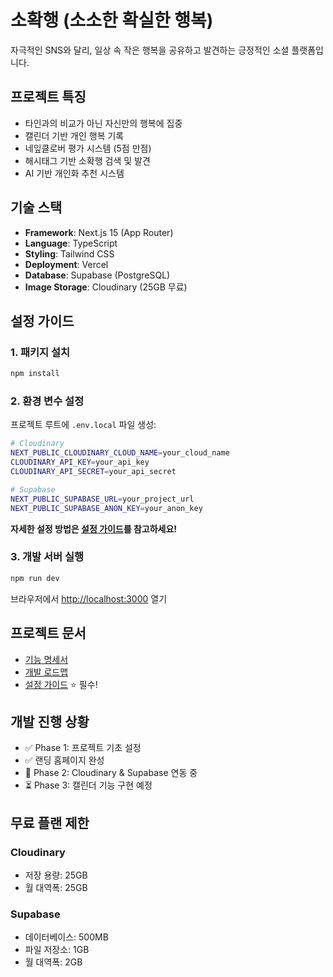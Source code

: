 # 소확행 (소소한 확실한 행복)

자극적인 SNS와 달리, 일상 속 작은 행복을 공유하고 발견하는 긍정적인 소셜 플랫폼입니다.

## 프로젝트 특징

- 타인과의 비교가 아닌 자신만의 행복에 집중
- 캘린더 기반 개인 행복 기록
- 네잎클로버 평가 시스템 (5점 만점)
- 해시태그 기반 소확행 검색 및 발견
- AI 기반 개인화 추천 시스템

## 기술 스택

- **Framework**: Next.js 15 (App Router)
- **Language**: TypeScript
- **Styling**: Tailwind CSS
- **Deployment**: Vercel
- **Database**: Supabase (PostgreSQL)
- **Image Storage**: Cloudinary (25GB 무료)

## 설정 가이드

### 1. 패키지 설치

```bash
npm install
```

### 2. 환경 변수 설정

프로젝트 루트에 `.env.local` 파일 생성:

```bash
# Cloudinary
NEXT_PUBLIC_CLOUDINARY_CLOUD_NAME=your_cloud_name
CLOUDINARY_API_KEY=your_api_key
CLOUDINARY_API_SECRET=your_api_secret

# Supabase  
NEXT_PUBLIC_SUPABASE_URL=your_project_url
NEXT_PUBLIC_SUPABASE_ANON_KEY=your_anon_key
```

**자세한 설정 방법은 [설정 가이드](./docs/설정가이드.md)를 참고하세요!**

### 3. 개발 서버 실행

```bash
npm run dev
```

브라우저에서 [http://localhost:3000](http://localhost:3000) 열기

## 프로젝트 문서

- [기능 명세서](./docs/소확행_기능명세서.md)
- [개발 로드맵](./docs/개발_로드맵.md)
- [설정 가이드](./docs/설정가이드.md) ⭐ 필수!

## 개발 진행 상황

- ✅ Phase 1: 프로젝트 기초 설정
- ✅ 랜딩 홈페이지 완성
- 🔄 Phase 2: Cloudinary & Supabase 연동 중
- ⏳ Phase 3: 캘린더 기능 구현 예정

## 무료 플랜 제한

### Cloudinary
- 저장 용량: 25GB
- 월 대역폭: 25GB

### Supabase
- 데이터베이스: 500MB
- 파일 저장소: 1GB
- 월 대역폭: 2GB

